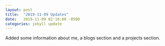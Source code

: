 ```yaml
---
layout: post
title:  "2019-11-09 Updates"
date:   2019-11-09 02:18:00 -0500
categories: jekyll update
---
```

Added some information about me, a blogs section and a projects section.
